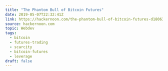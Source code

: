 ```yaml
---
title: "The Phantom Bull of Bitcoin Futures"
date: 2019-05-07T22:32:41Z
link: https://hackernoon.com/the-phantom-bull-of-bitcoin-futures-d18063a69974?source=rss----3a8144eabfe3---4&utm_medium=RSS&utm_source=news.12bit.vn
source: hackernoon.com
topic: Webdev
tags:
  - bitcoin
  - futures-trading
  - scarcity
  - bitcoin-futures
  - leverage
draft: false
---
```

